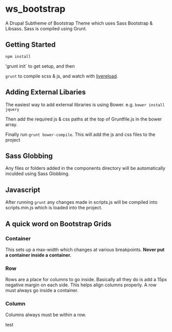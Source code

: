 ws_bootstrap
============

A Drupal Subtheme of Bootstrap Theme which uses Sass Bootstrap & Libsass. Sass is compiled using Grunt.


## Getting Started

`npm install`

'grunt init` to get setup, and then

`grunt` to compile scss & js, and watch with [livereload](https://chrome.google.com/webstore/detail/livereload/jnihajbhpnppcggbcgedagnkighmdlei?hl=en).

## Adding External Libaries

The easiest way to add external libraries is using Bower.
e.g. `bower install jquery`

Then add the required js & css paths at the top of Gruntfile.js in the bower array.

Finally run `grunt bower-compile`. This will add the js and css files to the project

## Sass Globbing

Any files or folders added in the components directory will be automatically inculded using Sass Globbing.

## Javascript

After running `grunt` any changes made in scripts.js will be compiled into scripts.min.js which is loaded into the project.

## A quick word on Bootstrap Grids

### Container

This sets up a max-width which changes at various breakpoints.
**Never put a container inside a container.**

### Row

Rows are a place for columns to go inside. Basically all they do is add a 15px negative margin on each side. This helps align columns properly. A row must always go inside a container.

### Column

Columns always must be within a row.

test



